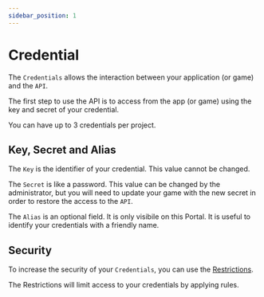 ```yaml
---
sidebar_position: 1
---
```


# Credential

The `Credentials` allows the interaction between your application (or game) and the `API`.

The first step to use the API is to access from the app (or game) using the key and secret of your credential.

You can have up to 3 credentials per project.

## Key, Secret and Alias

The `Key` is the identifier of your credential. This value cannot be changed.

The `Secret` is like a password. This value can be changed by the administrator, but you will need to update your game with the new secret in order to restore the access to the `API`.

The `Alias` is an optional field. It is only visibile on this Portal. It is useful to identify your credentials with a friendly name.

## Security

To increase the security of your `Credentials`, you can use the [Restrictions](restrictions.md).

The Restrictions will limit access to your credentials by applying rules.

